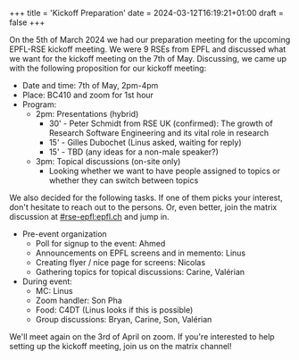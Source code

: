 +++
title = 'Kickoff Preparation'
date = 2024-03-12T16:19:21+01:00
draft = false
+++

On the 5th of March 2024 we had our preparation meeting for the upcoming EPFL-RSE kickoff meeting.
We were 9 RSEs from EPFL and discussed what we want for the kickoff meeting on the 7th of May.
Discussing, we came up with the following proposition for our kickoff meeting:

- Date and time: 7th of May, 2pm-4pm
- Place: BC410 and zoom for 1st hour
- Program:
  - 2pm: Presentations (hybrid)
    - 30' - Peter Schmidt from RSE UK (confirmed): The growth of Research Software Engineering and its vital role in research
    - 15' - Gilles Dubochet (Linus asked, waiting for reply)
    - 15' - TBD (any ideas for a non-male speaker?)
  - 3pm: Topical discussions (on-site only)
    - Looking whether we want to have people assigned to topics or whether they can switch between topics

We also decided for the following tasks.
If one of them picks your interest, don't hesitate to reach out to the persons.
Or, even better, join the matrix discussion at [#rse-epfl:epfl.ch](https://matrix.c4dt.org/#/room/#rse-epfl:epfl.ch)
and jump in.

- Pre-event organization
  - Poll for signup to the event: Ahmed
  - Announcements on EPFL screens and in memento: Linus
  - Creating flyer / nice page for screens: Nicolas
  - Gathering topics for topical discussions: Carine, Valérian
- During event:
  - MC: Linus 
  - Zoom handler: Son Pha 
  - Food: C4DT (Linus looks if this is possible)
  - Group discussions: Bryan, Carine, Son, Valérian 

We'll meet again on the 3rd of April on zoom.
If you're interested to help setting up the kickoff meeting, join us on the matrix channel!